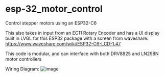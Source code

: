 # esp-32_motor_control
Control stepper motors using an ESP32-C6

This also takes in input from an EC11 Rotary Encoder and has a UI display built in LVGL for this ESP32 package with a screen from waveshare: https://www.waveshare.com/wiki/ESP32-C6-LCD-1.47

This code is modular, and can interface with both DRV8825 and LN298N motor controllers


Wiring Diagram:
![image](https://github.com/user-attachments/assets/9b5da787-d41b-40db-b8d2-8a0d870375fb)
